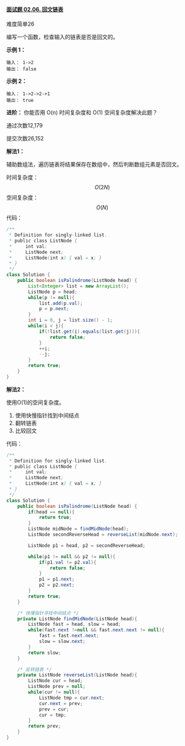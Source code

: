 #### [面试题 02.06. 回文链表](https://leetcode-cn.com/problems/palindrome-linked-list-lcci/)

难度简单26

编写一个函数，检查输入的链表是否是回文的。

 

**示例 1：**

```
输入： 1->2
输出： false 
```

**示例 2：**

```
输入： 1->2->2->1
输出： true 
```

 

**进阶：**
你能否用 O(n) 时间复杂度和 O(1) 空间复杂度解决此题？

通过次数12,179

提交次数26,152



**解法1：**

辅助数组法，遍历链表将结果保存在数组中，然后判断数组元素是否回文。

时间复杂度：
$$
O(2N)
$$
空间复杂度：
$$
O(N)
$$
代码：

```java
/**
 * Definition for singly-linked list.
 * public class ListNode {
 *     int val;
 *     ListNode next;
 *     ListNode(int x) { val = x; }
 * }
 */
class Solution {
    public boolean isPalindrome(ListNode head) {
        List<Integer> list = new ArrayList();
        ListNode p = head;
        while(p != null){
            list.add(p.val);
            p = p.next;
        }
        int i = 0, j = list.size() - 1;
        while(i < j){
            if(!list.get(i).equals(list.get(j))){
                return false;
            }
            ++i;
            --j;
        }
        return true;
    }
}
```

**解法2：**

使用O(1)的空间复杂度。

1. 使用快慢指针找到中间结点
2. 翻转链表
3. 比较回文

代码：

```java
/**
 * Definition for singly-linked list.
 * public class ListNode {
 *     int val;
 *     ListNode next;
 *     ListNode(int x) { val = x; }
 * }
 */
class Solution {
    public boolean isPalindrome(ListNode head) {
        if(head == null){
            return true;
        }
        ListNode midNode = findMidNode(head);
        ListNode secondReverseHead = reverseList(midNode.next);

        ListNode p1 = head, p2 = secondReverseHead;

        while(p1 != null && p2 != null){
            if(p1.val != p2.val){
                return false;
            }
            p1 = p1.next;
            p2 = p2.next;
        }
        return true;
    }

    /* 快慢指针寻找中间结点 */
    private ListNode findMidNode(ListNode head){
        ListNode fast = head, slow = head;
        while(fast.next !=null && fast.next.next != null){
            fast = fast.next.next;
            slow = slow.next;
        }
        return slow;
    }

    /* 反转链表 */
    private ListNode reverseList(ListNode head){
        ListNode cur = head;
        ListNode prev = null;
        while(cur != null){
            ListNode tmp = cur.next;
            cur.next = prev;
            prev = cur;
            cur = tmp;
        }
        return prev;
    }
}
```

